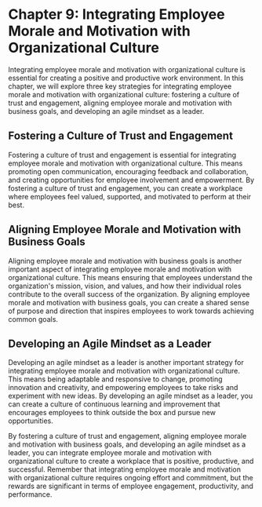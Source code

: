 Chapter 9: Integrating Employee Morale and Motivation with Organizational Culture
=================================================================================

Integrating employee morale and motivation with organizational culture is essential for creating a positive and productive work environment. In this chapter, we will explore three key strategies for integrating employee morale and motivation with organizational culture: fostering a culture of trust and engagement, aligning employee morale and motivation with business goals, and developing an agile mindset as a leader.

Fostering a Culture of Trust and Engagement
-------------------------------------------

Fostering a culture of trust and engagement is essential for integrating employee morale and motivation with organizational culture. This means promoting open communication, encouraging feedback and collaboration, and creating opportunities for employee involvement and empowerment. By fostering a culture of trust and engagement, you can create a workplace where employees feel valued, supported, and motivated to perform at their best.

Aligning Employee Morale and Motivation with Business Goals
-----------------------------------------------------------

Aligning employee morale and motivation with business goals is another important aspect of integrating employee morale and motivation with organizational culture. This means ensuring that employees understand the organization's mission, vision, and values, and how their individual roles contribute to the overall success of the organization. By aligning employee morale and motivation with business goals, you can create a shared sense of purpose and direction that inspires employees to work towards achieving common goals.

Developing an Agile Mindset as a Leader
---------------------------------------

Developing an agile mindset as a leader is another important strategy for integrating employee morale and motivation with organizational culture. This means being adaptable and responsive to change, promoting innovation and creativity, and empowering employees to take risks and experiment with new ideas. By developing an agile mindset as a leader, you can create a culture of continuous learning and improvement that encourages employees to think outside the box and pursue new opportunities.

By fostering a culture of trust and engagement, aligning employee morale and motivation with business goals, and developing an agile mindset as a leader, you can integrate employee morale and motivation with organizational culture to create a workplace that is positive, productive, and successful. Remember that integrating employee morale and motivation with organizational culture requires ongoing effort and commitment, but the rewards are significant in terms of employee engagement, productivity, and performance.
